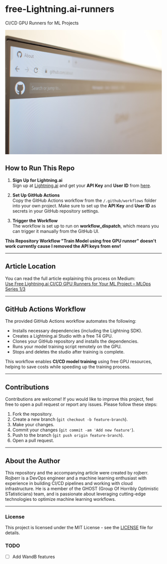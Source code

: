 # free-Lightning.ai-runners
CI/CD GPU Runners for ML Projects

<img src="./pictures/image.png" alt="Image by Richy Great on Unsplash https://unsplash.com/de/fotos/weisses-und-silbernes-elektronisches-gerat-MAYEkmn7G6E" style="width: 100%; height: 400px; object-fit: cover;" />

## How to Run This Repo

1. **Sign Up for Lightning.ai**  
   Sign up at [Lightning.ai](https://lightning.ai/sign-up) and get your **API Key** and **User ID** from [here](https://lightning.ai/<username>/<teamspace>/studios?settings=keys).

2. **Set Up GitHub Actions**  
   Copy the GitHub Actions workflow from the `/.github/workflows` folder into your own project. Make sure to set up the **API Key** and **User ID** as secrets in your GitHub repository settings.

3. **Trigger the Workflow**  
   The workflow is set up to run on **workflow_dispatch**, which means you can trigger it manually from the GitHub UI.

**This Repository Workflow "Train Model using free GPU runner" doesn't work currently cause I removed the API keys from env!**

---

## Article Location

You can read the full article explaining this process on Medium:  
[Use Free Lightning.ai CI/CD GPU Runners for Your ML Project – MLOps Series 1/3](https://medium.com/@jakub.drzymala.blog/use-free-lightning-ai-ci-cd-gpu-runners-for-your-ml-project-mlops-chronicles-1-3-e69617d6b954)

---

## GitHub Actions Workflow

The provided GitHub Actions workflow automates the following:

- Installs necessary dependencies (including the Lightning SDK).
- Creates a Lightning.ai Studio with a free T4 GPU.
- Clones your GitHub repository and installs the dependencies.
- Runs your model training script remotely on the GPU.
- Stops and deletes the studio after training is complete.

This workflow enables **CI/CD model training** using free GPU resources, helping to save costs while speeding up the training process.

---

## Contributions

Contributions are welcome! If you would like to improve this project, feel free to open a pull request or report any issues. Please follow these steps:

1. Fork the repository.
2. Create a new branch (`git checkout -b feature-branch`).
3. Make your changes.
4. Commit your changes (`git commit -am 'Add new feature'`).
5. Push to the branch (`git push origin feature-branch`).
6. Open a pull request.

---

## About the Author

This repository and the accompanying article were created by rojberr. Rojberr is a DevOps engineer and a machine learning enthusiast with experience in building CI/CD pipelines and working with cloud infrastructure. He is a member of the GHOST (Group Of Horribly Optimistic STatisticians) team, and is passionate about leveraging cutting-edge technologies to optimize machine learning workflows.

---

### License

This project is licensed under the MIT License - see the [LICENSE](LICENSE) file for details.

### TODO
- [ ] Add WandB features
